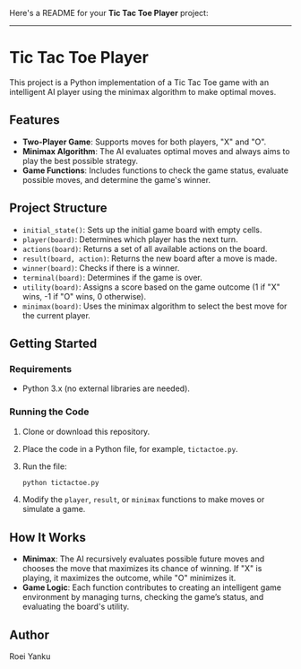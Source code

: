Here's a README for your **Tic Tac Toe Player** project:

---

# Tic Tac Toe Player

This project is a Python implementation of a Tic Tac Toe game with an intelligent AI player using the minimax algorithm to make optimal moves.

## Features

- **Two-Player Game**: Supports moves for both players, "X" and "O".
- **Minimax Algorithm**: The AI evaluates optimal moves and always aims to play the best possible strategy.
- **Game Functions**: Includes functions to check the game status, evaluate possible moves, and determine the game's winner.

## Project Structure

- `initial_state()`: Sets up the initial game board with empty cells.
- `player(board)`: Determines which player has the next turn.
- `actions(board)`: Returns a set of all available actions on the board.
- `result(board, action)`: Returns the new board after a move is made.
- `winner(board)`: Checks if there is a winner.
- `terminal(board)`: Determines if the game is over.
- `utility(board)`: Assigns a score based on the game outcome (1 if "X" wins, -1 if "O" wins, 0 otherwise).
- `minimax(board)`: Uses the minimax algorithm to select the best move for the current player.

## Getting Started

### Requirements
- Python 3.x (no external libraries are needed).

### Running the Code

1. Clone or download this repository.
2. Place the code in a Python file, for example, `tictactoe.py`.
3. Run the file:

   ```bash
   python tictactoe.py
   ```

4. Modify the `player`, `result`, or `minimax` functions to make moves or simulate a game.

## How It Works

- **Minimax**: The AI recursively evaluates possible future moves and chooses the move that maximizes its chance of winning. If "X" is playing, it maximizes the outcome, while "O" minimizes it.
- **Game Logic**: Each function contributes to creating an intelligent game environment by managing turns, checking the game’s status, and evaluating the board's utility.

## Author

Roei Yanku
